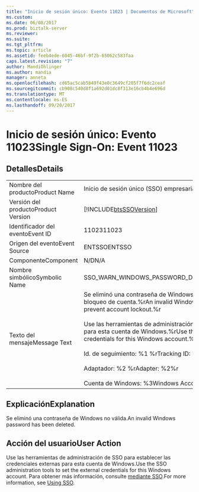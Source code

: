 ```yaml
---
title: "Inicio de sesión único: Evento 11023 | Documentos de Microsoft"
ms.custom: 
ms.date: 06/08/2017
ms.prod: biztalk-server
ms.reviewer: 
ms.suite: 
ms.tgt_pltfrm: 
ms.topic: article
ms.assetid: feeb4ede-6045-46bf-9f2b-65062c583faa
caps.latest.revision: "7"
author: MandiOhlinger
ms.author: mandia
manager: anneta
ms.openlocfilehash: cd65ac5cab5b49f43e0c3649cf205f7f6dc2ceaf
ms.sourcegitcommit: cb908c540d8f1a692d01dc8f313e16cb4b4e696d
ms.translationtype: MT
ms.contentlocale: es-ES
ms.lasthandoff: 09/20/2017
---
```

# <a name="single-sign-on-event-11023"></a><span data-ttu-id="98af3-102">Inicio de sesión único: Evento 11023</span><span class="sxs-lookup"><span data-stu-id="98af3-102">Single Sign-On: Event 11023</span></span>
## <a name="details"></a><span data-ttu-id="98af3-103">Detalles</span><span class="sxs-lookup"><span data-stu-id="98af3-103">Details</span></span>  
  
|||  
|-|-|  
|<span data-ttu-id="98af3-104">Nombre del producto</span><span class="sxs-lookup"><span data-stu-id="98af3-104">Product Name</span></span>|<span data-ttu-id="98af3-105">Inicio de sesión único (SSO) empresarial</span><span class="sxs-lookup"><span data-stu-id="98af3-105">Enterprise Single Sign-On</span></span>|  
|<span data-ttu-id="98af3-106">Versión del producto</span><span class="sxs-lookup"><span data-stu-id="98af3-106">Product Version</span></span>|[!INCLUDE[btsSSOVersion](../includes/btsssoversion-md.md)]|  
|<span data-ttu-id="98af3-107">Identificador del evento</span><span class="sxs-lookup"><span data-stu-id="98af3-107">Event ID</span></span>|<span data-ttu-id="98af3-108">11023</span><span class="sxs-lookup"><span data-stu-id="98af3-108">11023</span></span>|  
|<span data-ttu-id="98af3-109">Origen del evento</span><span class="sxs-lookup"><span data-stu-id="98af3-109">Event Source</span></span>|<span data-ttu-id="98af3-110">ENTSSO</span><span class="sxs-lookup"><span data-stu-id="98af3-110">ENTSSO</span></span>|  
|<span data-ttu-id="98af3-111">Componente</span><span class="sxs-lookup"><span data-stu-id="98af3-111">Component</span></span>|<span data-ttu-id="98af3-112">N/D</span><span class="sxs-lookup"><span data-stu-id="98af3-112">N/A</span></span>|  
|<span data-ttu-id="98af3-113">Nombre simbólico</span><span class="sxs-lookup"><span data-stu-id="98af3-113">Symbolic Name</span></span>|<span data-ttu-id="98af3-114">SSO_WARN_WINDOWS_PASSWORD_DELETED</span><span class="sxs-lookup"><span data-stu-id="98af3-114">SSO_WARN_WINDOWS_PASSWORD_DELETED</span></span>|  
|<span data-ttu-id="98af3-115">Texto del mensaje</span><span class="sxs-lookup"><span data-stu-id="98af3-115">Message Text</span></span>|<span data-ttu-id="98af3-116">Se eliminó una contraseña de Windows no válida en la base de datos de SSO para evitar el bloqueo de cuenta.%r</span><span class="sxs-lookup"><span data-stu-id="98af3-116">An invalid Windows password in the SSO database was deleted to prevent account lockout.%r</span></span><br /><br /> <span data-ttu-id="98af3-117">Use las herramientas de administración de SSO para establecer las credenciales externas para esta cuenta de Windows.%r</span><span class="sxs-lookup"><span data-stu-id="98af3-117">Use the SSO administration tools to set the external credentials for this Windows account.%r</span></span><br /><br /> <span data-ttu-id="98af3-118">Id. de seguimiento: %1 %r</span><span class="sxs-lookup"><span data-stu-id="98af3-118">Tracking ID: %1%r</span></span><br /><br /> <span data-ttu-id="98af3-119">Adaptador: %2 %r</span><span class="sxs-lookup"><span data-stu-id="98af3-119">Adapter: %2%r</span></span><br /><br /> <span data-ttu-id="98af3-120">Cuenta de Windows: %3</span><span class="sxs-lookup"><span data-stu-id="98af3-120">Windows Account: %3</span></span>|  
  
## <a name="explanation"></a><span data-ttu-id="98af3-121">Explicación</span><span class="sxs-lookup"><span data-stu-id="98af3-121">Explanation</span></span>  
 <span data-ttu-id="98af3-122">Se eliminó una contraseña de Windows no válida.</span><span class="sxs-lookup"><span data-stu-id="98af3-122">An invalid Windows password has been deleted.</span></span>  
  
## <a name="user-action"></a><span data-ttu-id="98af3-123">Acción del usuario</span><span class="sxs-lookup"><span data-stu-id="98af3-123">User Action</span></span>  
 <span data-ttu-id="98af3-124">Use las herramientas de administración de SSO para establecer las credenciales externas para esta cuenta de Windows.</span><span class="sxs-lookup"><span data-stu-id="98af3-124">Use the SSO administration tools to set the external credentials for this Windows account.</span></span> <span data-ttu-id="98af3-125">Para obtener más información, consulte [mediante SSO](../core/using-sso.md).</span><span class="sxs-lookup"><span data-stu-id="98af3-125">For more information, see [Using SSO](../core/using-sso.md).</span></span>